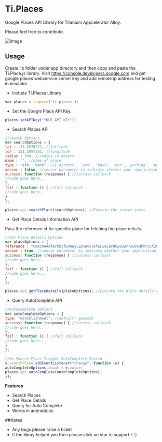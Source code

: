 # Ti.Places
Google Places API Library for Titanium Appcelerator Alloy.

Please feel free to contribute.

![image](http://s11.postimg.org/zah62grjl/image.gif?raw=true)

## Usage

Create lib folder under app directory and then copy and paste the Ti.Place.js library. Visit https://console.developers.google.com and get google places webservice server key and add remote ip address for testing in emulator

* Include Ti.Places Library  

```javascript
var places = require('ti.places');
```

* Set the Google Place API Key.  

```javascript
places.setAPIKey("YOUR API KEY");
```

* Search Places API

```javascript
//Search Options
var searchOptions = {
lat : -33.8670522, //latitude
lon : 151.1957362, //longitude
radius : 500, //radius in meters
name : "", //name of place
type : "atm | bank", //['airport', 'atm', 'bank', 'bar', 'parking', 'pet_store','pharmacy', 'police', 'post_office', 'shopping_mall']
sensor : false, //sensor parameter to indicate whether your application used a sensor
success: function (response) { //success callback
//Code goes here..
},
fail : function () { //fail callback
//Code goes here..
}
};

places.api.searchPlace(searchOptions); //Execute the search query
```
* Get Place Details Information API

Pass the reference id for specific place for fetching the place details.

```javascript
//Get Place Details Options
var placeOptions = {
reference : "CmRcAAAAferhk3fERWey5ZpxevSxsfEFZe59rDOE0Q8r72wOsdPhPcJfZO06moigXnatF0NxhWWE7GdO3acRqtwnfWWain6g5RABWxUQLzlvkeDy4BhCxgqZWUzrbQNF-96KjmgLEhBPsNtWUyjVRoJlAzA8alkrGhQ4uQtKjGuqzYr1C6hmVBpvmbBRLw",
sensor : true, //sensor parameter to indicate whether your application used a sensor
success: function (response) { //success callback
//code goes here..
},
fail : function () { //fail callback
//code goes here...
}
};

places.api.getPlaceDetails(placeOptions); //Execute the place details query
```

* Query AutoComplete API

```javascript
//AutoComplete Options
var autoCompleteOptions = {
type: "establishment", //default: geocode
success: function (response) { //success callback
//code goes here..
},
fail : function () { //fail callback
//code goes here..
}
};

//On Search Place Trigger AutoComplete Search
$.searchPlace.addEventListener("change", function (e) {
autoCompleteOptions.input = e.value;
places.api.autoComplete(autoCompleteOptions);
});
```

**Features**
* Search Places
* Get Place Details
* Query for Auto Complete
* Works in android/ios

##Notes
* Any bugs please raise a ticket
* If the libray helped you then please click on star to support it :)

